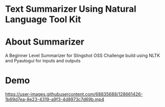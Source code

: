 # Text Summarizer Using Natural Language Tool Kit

# About Summarizer
A Beginner Level Summarizer for Slingshot OSS Challenge build using NLTK and Pyautogui for inputs and outputs

# Demo
https://user-images.githubusercontent.com/68835688/128661426-1b69d7ea-8e23-4319-a9f3-4d8973c7d69b.mp4
